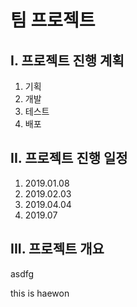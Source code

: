 # 팀 프로젝트
 
## I. 프로젝트 진행 계획
1. 기획
2. 개발
3. 테스트
4. 배포

## II. 프로젝트 진행 일정
1. 2019.01.08
2. 2019.02.03
3. 2019.04.04
4. 2019.07

## III. 프로젝트 개요
asdfg

this is haewon